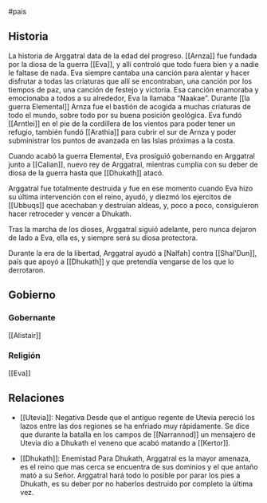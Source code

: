 #pais
## Historia
La historia de Arggatral data de la edad del progreso. [[Arnza]] fue fundada por la diosa de la guerra [[Eva]], y allí controló que todo fuera bien y a nadie le faltase de nada. Eva siempre cantaba una canción para alentar y hacer disfrutar a todas las criaturas que allí se encontraban, una canción por los tiempos de paz, una canción de festejo y victoria. Esa canción enamoraba y emocionaba a todos a su alrededor, Eva la llamaba “Naakae”. Durante [[la guerra Elemental]] Arnza fue el bastión de acogida a muchas criaturas de todo el mundo, sobre todo por su buena posición geológica. Eva fundó [[Arntlei]] en el pie de la cordillera de los vientos para poder tener un refugio, también fundó [[Arathia]] para cubrir el sur de Arnza y poder subministrar los puntos de avanzada en las Islas próximas a la costa. 

Cuando acabó la guerra Elemental, Eva prosiguió gobernando en Arggatral junto a [[Calian]], nuevo rey de Arggatral, mientras cumplía con su deber de diosa de la guerra hasta que [[Dhukath]] atacó.

Arggatral fue totalmente destruida y fue en ese momento cuando Eva hizo su última intervención con el reino, ayudó, y diezmó los ejercitos de [[Ubbuqs]] que acechaban y destruían aldeas, y, poco a poco, consiguieron hacer retroceder y vencer a Dhukath.

Tras la marcha de los dioses, Arggatral siguió adelante, pero nunca dejaron de lado a Eva, ella es, y siempre será su diosa protectora.

Durante la era de la libertad, Arggatral ayudó a [Nalfah] contra [[Shal’Dun]], país que apoyó a [[Dhukath]] y que pretendía vengarse de los que lo derrotaron.

## Gobierno

### Gobernante
[[Alistair]]

### Religión
[[Eva]]

## Relaciones
- [[Utevia]]: Negativa
	Desde que el antiguo regente de Utevia pereció los lazos entre las dos regiones se ha enfriado muy rápidamente. Se dice que durante la batalla en los campos de [[Narrannod]] un mensajero de Utevia dio a Dhukath el veneno que acabó matando a [[Kertor]].

- [[Dhukath]]: Enemistad
	Para Dhukath, Arggatral es la mayor amenaza, es el reino que mas cerca se encuentra de sus dominios y el que antaño mató a su Señor. Arggatral hará todo lo posible por parar los pies a Dhukath, es su deber por no haberlos destruido por completo la última vez.